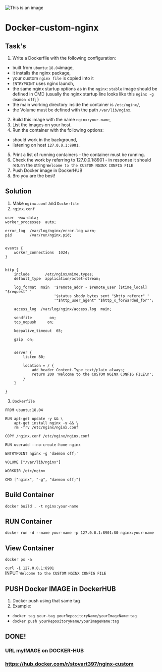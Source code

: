 ![This is an image](https://content.mactores.com/2020/11/05204024/DevOps-Art-Work.png)
# Docker-custom-nginx

## Task's
1. Write a Dockerfile with the following configuration:
- built from `ubuntu:18.04`image,
- it installs the nginx package,
- your custom `nginx file` is copied into it
- `ENTRYPOINT` uses nginx launch,
- the same nginx startup options as in the `nginx:stable` image should be defined in CMD (usually the nginx startup line looks like this `nginx -g deamon off`; )
- the main working directory inside the container is `/etc/nginx/`,
- the Volume must be defined with the path `/var/lib/nginx`.
2. Build this image with the name `nginx:your-name`,
3. List the images on your host.
4. Run the container with the following options:
- should work in the background,
- listening on host `127.0.0.1:8901`.
5. Print a list of running containers - the container must be running.
6. Check the work by referring to 127.0.0.1:8901 - in response it should return the string `Welcome to the CUSTOM NGINX CONFIG FILE`
7. Push Docker image in DockerHUB 
8. Bro you are the best!

## Solution
1. Make `nginx.conf` and `Dockerfile`
2. `nginx.conf`  
``` 
user  www-data;
worker_processes  auto;

error_log  /var/log/nginx/error.log warn;
pid        /var/run/nginx.pid;


events {
    worker_connections  1024;
}


http {
    include       /etc/nginx/mime.types;
    default_type  application/octet-stream;

    log_format  main  '$remote_addr - $remote_user [$time_local] "$request" '
                      '$status $body_bytes_sent "$http_referer" '
                      '"$http_user_agent" "$http_x_forwarded_for"';

    access_log  /var/log/nginx/access.log  main;

    sendfile        on;
    tcp_nopush     on;

    keepalive_timeout  65;

    gzip  on;


    server {
        listen 80;

        location = / {
            add_header Content-Type text/plain always;
            return 200 'Welcome to the CUSTOM NGINX CONFIG FILE\n';
        }
    }

}
```
3. `Dockerfile`
``` 
FROM ubuntu:18.04

RUN apt-get update -y && \
    apt-get install nginx -y && \
    rm -frv /etc/nginx/nginx.conf

COPY /nginx.conf /etc/nginx/nginx.conf

RUN useradd --no-create-home nginx

ENTRYPOINT nginx -g 'daemon off;'

VOLUME ["/var/lib/nginx"]

WORKDIR /etc/nginx

CMD ["nginx", "-g", "daemon off;"]
```
## Build Container
`docker build . -t nginx:your-name`
## RUN Container
`docker run -d --name your-name -p 127.0.0.1:8901:80
nginx:your-name`
## View Container
`docker ps -a`

`curl -i 127.0.0.1:8901`  
INPUT   `Welcome to the CUSTOM NGINX CONFIG FILE`

## PUSH Docker IMAGE in DockerHUB
1. Docker push using that same tag
2. Example:

- `docker tag your-tag yourRepositoryName/yourImageName:tag`
- `docker push yourRepositoryName/yourImageName:tag`

## DONE!
### URL myIMAGE on DOCKER-HUB  
### https://hub.docker.com/r/stovart397/nginx-custom
